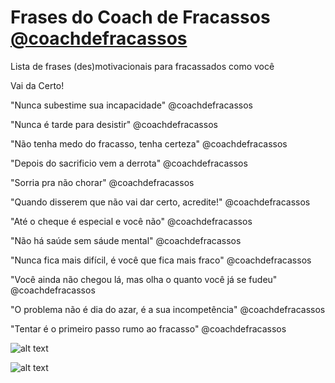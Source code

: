 # Frases do Coach de Fracassos [@coachdefracassos](https://www.instagram.com/coachdefracassos/)
Lista de frases (des)motivacionais para fracassados como você

Vai da Certo!

"Nunca subestime sua incapacidade" @coachdefracassos

"Nunca é tarde para desistir" @coachdefracassos

"Não tenha medo do fracasso, tenha certeza" @coachdefracassos

"Depois do sacrificio vem a derrota" @coachdefracassos

"Sorria pra não chorar" @coachdefracassos

"Quando disserem que não vai dar certo, acredite!" @coachdefracassos

"Até o cheque é especial e você não" @coachdefracassos

"Não há saúde sem sáude mental" @coachdefracassos

"Nunca fica mais difícil, é você que fica mais fraco" @coachdefracassos

"Você ainda não chegou lá, mas olha o quanto você já se fudeu" @coachdefracassos

"O problema não é dia do azar, é a sua incompetência" @coachdefracassos

"Tentar é o primeiro passo rumo ao fracasso" @coachdefracassos


![alt text](https://i.pinimg.com/564x/98/fe/ab/98feabd7e53dda18ed28e1662c5028dc.jpg)

![alt text](https://i.pinimg.com/564x/d0/17/46/d01746734e1016bee0fe5c12db4d2a3c.jpg)